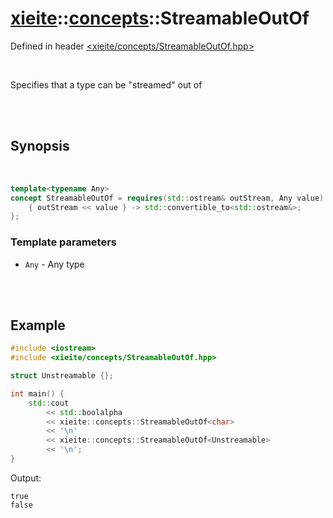 # [xieite](../../README.md)::[concepts](../concepts.md)::StreamableOutOf
Defined in header [<xieite/concepts/StreamableOutOf.hpp>](../../include/xieite/concepts/StreamableOutOf.hpp)

<br/>

Specifies that a type can be "streamed" out of

<br/><br/>

## Synopsis

<br/>

```cpp
template<typename Any>
concept StreamableOutOf = requires(std::ostream& outStream, Any value) {
	{ outStream << value } -> std::convertible_to<std::ostream&>;
};
```
### Template parameters
- `Any` - Any type

<br/><br/>

## Example
```cpp
#include <iostream>
#include <xieite/concepts/StreamableOutOf.hpp>

struct Unstreamable {};

int main() {
	std::cout
		<< std::boolalpha
		<< xieite::concepts::StreamableOutOf<char>
		<< '\n'
		<< xieite::concepts::StreamableOutOf<Unstreamable>
		<< '\n';
}
```
Output:
```
true
false
```
